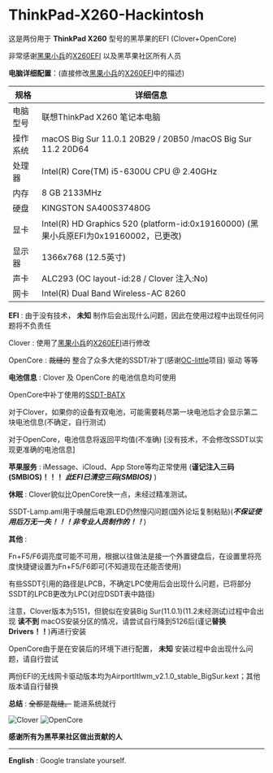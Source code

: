 # ThinkPad-X260-Hackintosh

这是两份用于 __ThinkPad X260__ 型号的黑苹果的EFI (Clover+OpenCore)

非常感谢[黑果小兵](https://github.com/daliansky)的[X260EFI](https://github.com/daliansky/ThinkPad-X260-hackintosh) 以及黑苹果社区所有人员

**电脑详细配置**：(直接修改[黑果小兵](https://github.com/daliansky)的[X260EFI](https://github.com/daliansky/ThinkPad-X260-hackintosh)中的描述)

|规格|详细信息|
|---|---|
|电脑型号|联想ThinkPad X260 笔记本电脑|
|操作系统|macOS Big Sur 11.0.1 20B29 / 20B50 /macOS Big Sur 11.2 20D64|
|处理器|Intel(R) Core(TM) i5-6300U CPU @ 2.40GHz|
|内存|8 GB 2133MHz|
|硬盘|KINGSTON SA400S37480G|
|显卡|Intel(R) HD Graphics 520 (platform-id:0x19160000) (黑果小兵原EFI为0x19160002，已更改)|
|显示器|1366x768 (12.5英寸)|
|声卡|ALC293 (OC layout-id:28 / Clover 注入:No)|
|网卡|Intel(R) Dual Band Wireless-AC 8260|

**EFI** : 由于没有技术， __未知__ 制作后会出现什么问题，因此在使用过程中出现任何问题将不负责任

Clover : 使用了[黑果小兵](https://github.com/daliansky)的[X260EFI](https://github.com/daliansky/ThinkPad-X260-hackintosh)进行修改

OpenCore : ~~裁缝的~~  整合了众多大佬的SSDT/补丁(感谢[OC-little](https://github.com/daliansky/oc-little)项目) 驱动 等等 

**电池信息** : Clover 及 OpenCore 的电池信息均可使用

OpenCore中补丁使用的[SSDT-BATX](https://github.com/simprecicchiani/ThinkPad-T460s-macOS-OpenCore/blob/master/EFI/OC/ACPI/SSDT-BATX.aml)

对于Clover，如果你的设备有双电池，可能需要耗尽第一块电池后才会显示第二块电池信息(不确定，自行测试)

对于OpenCore，电池信息将返回平均值(不准确) [没有技术，不会修改SSDT以实现更准确的电池信息]

**苹果服务** : iMessage、iCloud、App Store等均正常使用 (**谨记注入三码(SMBIOS)！！！** **_此EFI已清空三码(SMBIOS)_** )

**休眠** : Clover貌似比OpenCore快一点，未经过精准测试。

SSDT-Lamp.aml用于唤醒后电源LED仍然慢闪问题(国外论坛复制粘贴)(**_不保证使用后万无一失！！！非专业人员制作的！！_**)

**其他** : 

Fn+F5/F6调亮度可能不可用，根据以往做法是接一个外置键盘后，在设置里将亮度快捷键设置为Fn+F5/F6即可(不知道现在还能否使用)

有些SSDT引用的路径是LPCB，不确定LPC使用后会出现什么问题，已将部分SSDT的LPCB更改为LPC(对应DSDT表中路径)

注意，Clover版本为5151，但貌似在安装Big Sur(11.0.1)(11.2未经测试)过程中会出现 __读不到__ macOS安装分区的情况，请尝试自行降到5126后(谨记**替换Drivers！！**)再进行安装

OpenCore由于是在安装后的环境下进行配置， __未知__ 安装过程中会出现什么问题，请自行尝试

两份EFI的无线网卡驱动版本均为AirportItlwm_v2.1.0_stable_BigSur.kext；其他版本请自行替换

**总结** : ~~全都是裁缝。~~  能进系统就行

![Clover](/X260%20Hackintosh%20EFI/Clover.png "Clover")	
![OpenCore](/X260%20Hackintosh%20EFI/OpenCore.png "OpenCore")	

__感谢所有为黑苹果社区做出贡献的人__

-----------------------------------------------------------

**English** : Google translate yourself.
